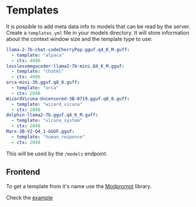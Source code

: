 # Templates

It is possible to add meta data info to models that can be read by the server. Create
a `templates.yml` file in your models directory. It will store information about the
context window size and the template type to use:

```yaml
llama-2-7b-chat-codeCherryPop.gguf.q4_K_M.guff:
  - template: "alpaca"
  - ctx: 4096
losslessmegacoder-llama2-7b-mini.Q4_K_M.gguf:
  - template: "chatml"
  - ctx: 4096
orca-mini-3b.gguf.q8_0.guff:
  - template: "orca"
  - ctx: 2048
WizardVicuna-Uncensored-3B-0719.gguf.q8_0.guff:
  - template: "wizard_vicuna"
  - ctx: 2048
dolphin-llama2-7b.gguf.q4_K_M.guff:
  - template: "vicuna_system"
  - ctx: 2048
Marx-3B-V2-Q4_1-GGUF.gguf:
  - template: "human_response"
  - ctx: 2048
```

This will be used by the `/models` endpoint.

## Frontend

To get a template from it's name use the [Modprompt](https://github.com/synw/modprompt) library.

Check the [example](https://github.com/LM4eu/goinfer/tree/main/examples/js/template/template.js)
